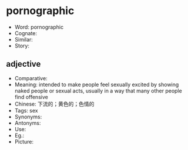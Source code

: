 # pornographic

- Word: pornographic
- Cognate: 
- Similar: 
- Story: 

## adjective

- Comparative: 
- Meaning: intended to make people feel sexually excited by showing naked people or sexual acts, usually in a way that many other people find offensive
- Chinese: 下流的；黄色的；色情的
- Tags: sex
- Synonyms: 
- Antonyms: 
- Use: 
- Eg.: 
- Picture: 

